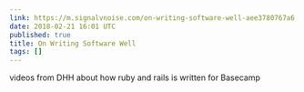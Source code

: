 ```yaml
---
link: https://m.signalvnoise.com/on-writing-software-well-aee3780767a6
date: 2018-02-21 16:01 UTC
published: true
title: On Writing Software Well
tags: []
---
```


videos from DHH about how ruby and rails is written for Basecamp
